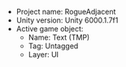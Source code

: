 <!-- UNITY CODE ASSIST INSTRUCTIONS START -->
- Project name: RogueAdjacent
- Unity version: Unity 6000.1.7f1
- Active game object:
  - Name: Text (TMP)
  - Tag: Untagged
  - Layer: UI
<!-- UNITY CODE ASSIST INSTRUCTIONS END -->